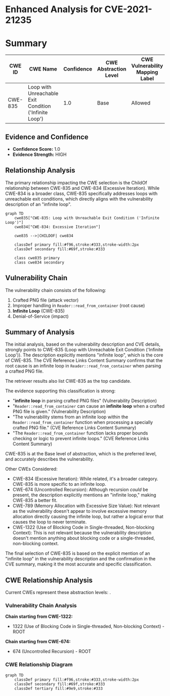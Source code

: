 # Enhanced Analysis for CVE-2021-21235

# Summary
| CWE ID | CWE Name | Confidence | CWE Abstraction Level | CWE Vulnerability Mapping Label | CWE-Vulnerability Mapping Notes |
|---|---|---|---|---|---|
| CWE-835 | Loop with Unreachable Exit Condition ('Infinite Loop') | 1.0 | Base | Allowed | Primary CWE |

## Evidence and Confidence

*   **Confidence Score:** 1.0
*   **Evidence Strength:** HIGH

## Relationship Analysis
The primary relationship impacting the CWE selection is the ChildOf relationship between CWE-835 and CWE-834 (Excessive Iteration). While CWE-834 is a broader class, CWE-835 specifically addresses loops with unreachable exit conditions, which directly aligns with the vulnerability description of an "infinite loop".

```mermaid
graph TD
    cwe835["CWE-835: Loop with Unreachable Exit Condition ('Infinite Loop')"]
    cwe834["CWE-834: Excessive Iteration"]
    
    cwe835 -->|CHILDOF| cwe834
    
    classDef primary fill:#f96,stroke:#333,stroke-width:2px
    classDef secondary fill:#69f,stroke:#333
    
    class cwe835 primary
    class cwe834 secondary
```

## Vulnerability Chain
The vulnerability chain consists of the following:
1.  Crafted PNG file (attack vector)
2.  Improper handling in `Reader::read_from_container` (root cause)
3.  **Infinite Loop** (CWE-835)
4.  Denial-of-Service (impact)

## Summary of Analysis
The initial analysis, based on the vulnerability description and CVE details, strongly points to CWE-835 (Loop with Unreachable Exit Condition ('Infinite Loop')). The description explicitly mentions "infinite loop", which is the core of CWE-835. The CVE Reference Links Content Summary confirms that the root cause is an infinite loop in `Reader::read_from_container` when parsing a crafted PNG file.

The retriever results also list CWE-835 as the top candidate.

The evidence supporting this classification is strong:
*   "**infinite loop** in parsing crafted PNG files" (Vulnerability Description)
*   "`Reader::read_from_container` can cause an **infinite loop** when a crafted PNG file is given." (Vulnerability Description)
*   "The vulnerability stems from an infinite loop within the `Reader::read_from_container` function when processing a specially crafted PNG file." (CVE Reference Links Content Summary)
*   "The `Reader::read_from_container` function lacks proper bounds checking or logic to prevent infinite loops." (CVE Reference Links Content Summary)

CWE-835 is at the Base level of abstraction, which is the preferred level, and accurately describes the vulnerability.

Other CWEs Considered:
*   CWE-834 (Excessive Iteration): While related, it's a broader category. CWE-835 is more specific to an infinite loop.
*   CWE-674 (Uncontrolled Recursion): Although recursion *could* be present, the description explicitly mentions an "infinite loop," making CWE-835 a better fit.
*   CWE-789 (Memory Allocation with Excessive Size Value): Not relevant as the vulnerability doesn't appear to involve excessive memory allocation directly causing the infinite loop, but rather a logical error that causes the loop to never terminate.
*   CWE-1322 (Use of Blocking Code in Single-threaded, Non-blocking Context): This is not relevant because the vulnerability description doesn't mention anything about blocking code or a single-threaded, non-blocking context.

The final selection of CWE-835 is based on the explicit mention of an "infinite loop" in the vulnerability description and the confirmation in the CVE summary, making it the most accurate and specific classification.


## CWE Relationship Analysis

Current CWEs represent these abstraction levels: .


### Vulnerability Chain Analysis

**Chain starting from CWE-1322:**
- 1322 (Use of Blocking Code in Single-threaded, Non-blocking Context) - ROOT


**Chain starting from CWE-674:**
- 674 (Uncontrolled Recursion) - ROOT



### CWE Relationship Diagram

```mermaid
graph TD
    classDef primary fill:#f96,stroke:#333,stroke-width:2px
    classDef secondary fill:#69f,stroke:#333
    classDef tertiary fill:#9e9,stroke:#333
```